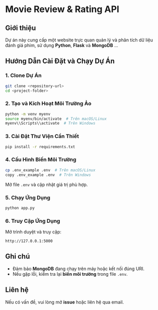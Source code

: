 # Movie Review & Rating API

## Giới thiệu
Dự án này cung cấp một website trực quan quản lý và phân tích dữ liệu đánh giá phim, sử dụng **Python**, **Flask** và **MongoDB** ...

## Hướng Dẫn Cài Đặt và Chạy Dự Án

### 1. Clone Dự Án
```sh
git clone <repository-url>
cd <project-folder>
```

### 2. Tạo và Kích Hoạt Môi Trường Ảo
```sh
python -m venv myenv
source myenv/bin/activate  # Trên macOS/Linux
myenv\\Scripts\\activate  # Trên Windows
```

### 3. Cài Đặt Thư Viện Cần Thiết
```sh
pip install -r requirements.txt
```

### 4. Cấu Hình Biến Môi Trường
```sh
cp .env_example .env  # Trên macOS/Linux
copy .env_example .env  # Trên Windows
```
Mở file `.env` và cập nhật giá trị phù hợp.

### 5. Chạy Ứng Dụng
```sh
python app.py
```

### 6. Truy Cập Ứng Dụng
Mở trình duyệt và truy cập:
```
http://127.0.0.1:5000
```

## Ghi chú
- Đảm bảo **MongoDB** đang chạy trên máy hoặc kết nối đúng URI.
- Nếu gặp lỗi, kiểm tra lại **biến môi trường** trong file `.env`.

## Liên hệ
Nếu có vấn đề, vui lòng mở **issue** hoặc liên hệ qua email.

